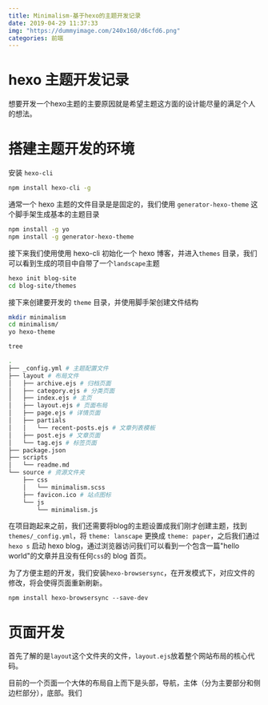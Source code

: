 ```yaml
---
title: Minimalism-基于hexo的主题开发记录
date: 2019-04-29 11:37:33
img: "https://dummyimage.com/240x160/d6cfd6.png"
categories: 前端
---
```

# hexo 主题开发记录

想要开发一个hexo主题的主要原因就是希望主题这方面的设计能尽量的满足个人的想法。

# 搭建主题开发的环境

安装 `hexo-cli`

```bash
npm install hexo-cli -g
```

通常一个 hexo 主题的文件目录是是固定的，我们使用 `generator-hexo-theme` 这个脚手架生成基本的主题目录

```bash
npm install -g yo
npm install -g generator-hexo-theme
```

接下来我们使用使用 hexo-cli 初始化一个 hexo 博客，并进入`themes` 目录，我们可以看到生成的项目中自带了一个`landscape`主题

```bash
hexo init blog-site
cd blog-site/themes
```

接下来创建要开发的 `theme` 目录，并使用脚手架创建文件结构

```bash
mkdir minimalism
cd minimalism/
yo hexo-theme

tree

.
├── _config.yml # 主题配置文件
├── layout # 布局文件
│   ├── archive.ejs # 归档页面
│   ├── category.ejs # 分类页面
│   ├── index.ejs # 主页
│   ├── layout.ejs # 页面布局
│   ├── page.ejs # 详情页面
│   ├── partials 
│   │   └── recent-posts.ejs # 文章列表模板
│   ├── post.ejs # 文章页面
│   └── tag.ejs # 标签页面
├── package.json
├── scripts
│   └── readme.md
└── source # 资源文件夹
    ├── css
    │   └── minimalism.scss
    ├── favicon.ico # 站点图标
    └── js
        └── minimalism.js
```

在项目跑起来之前，我们还需要将blog的主题设置成我们刚才创建主题，找到 `themes/_config.yml`，将 `theme: lanscape` 更换成 `theme: paper`，之后我们通过 `hexo s` 启动 hexo blog，通过浏览器访问我们可以看到一个包含一篇"hello world"的文章并且没有任何`css`的 blog 首页。

为了方便主题的开发，我们安装`hexo-browsersync`，在开发模式下，对应文件的修改，将会使得页面重新刷新。

```shell
npm install hexo-browsersync --save-dev
```

# 页面开发

首先了解的是`layout`这个文件夹的文件，`layout.ejs`放着整个网站布局的核心代码。

目前的一个页面一个大体的布局自上而下是头部，导航，主体（分为主要部分和侧边栏部分），底部。我们